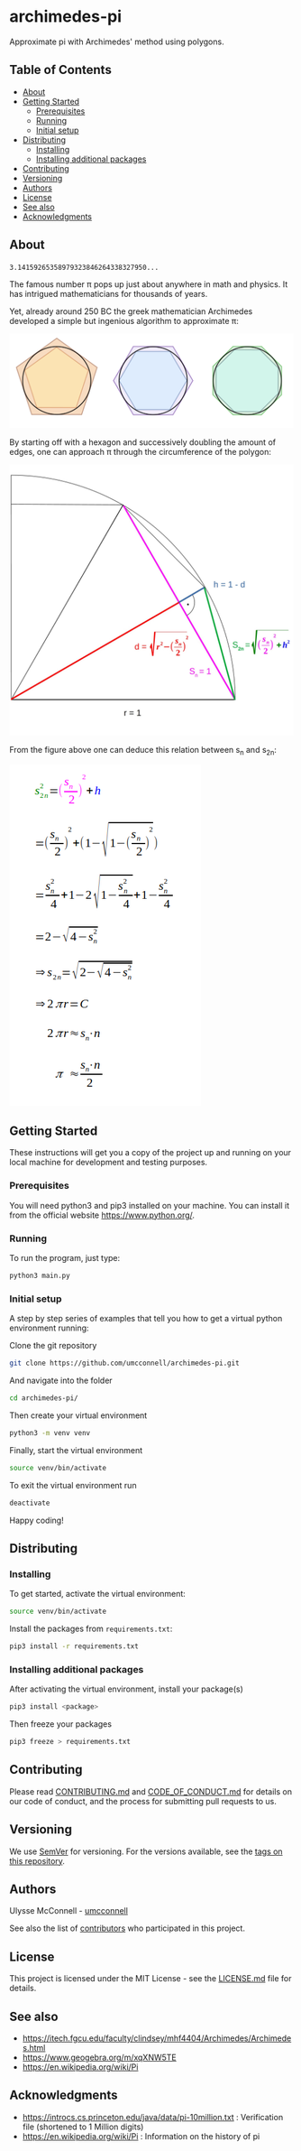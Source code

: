 # archimedes-pi

Approximate pi with Archimedes' method using polygons.

## Table of Contents

-   [About](#about)
-   [Getting Started](#getting-started)
    -   [Prerequisites](#prerequisites)
    -   [Running](#running)
    -   [Initial setup](#initial-setup)
-   [Distributing](#distributing)
    -   [Installing](#installing)
    -   [Installing additional packages](#installing-additional-packages)
-   [Contributing](#contributing)
-   [Versioning](#versioning)
-   [Authors](#authors)
-   [License](#license)
-   [See also](#see-also)
-   [Acknowledgments](#acknowledgments)

## About

`3.14159265358979323846264338327950...`

The famous number &pi; pops up just about anywhere in math and physics.
It has intrigued mathematicians for thousands of years.

Yet, already around 250
BC the greek mathematician Archimedes developed a simple but ingenious algorithm
to approximate &pi;:

![Approximation strategy](./static/archimedes_pi.svg)

By starting off with a hexagon and successively doubling
the amount of edges, one can approach &pi; through the circumference of the
polygon:

![Approximation Visualization](./static/pi_approximation_visual.jpg)

From the figure above one can deduce this relation between s<sub>n</sub> and s<sub>2n</sub>:

![Approximation Formula](./static/pi_approximation.png)

## Getting Started

These instructions will get you a copy of the project up and running on your
local machine for development and testing purposes.

### Prerequisites

You will need python3 and pip3 installed on your machine. You can install it
from the official website https://www.python.org/.

### Running

To run the program, just type:

```bash
python3 main.py
```

### Initial setup

A step by step series of examples that tell you how to get a virtual python
environment running:

Clone the git repository

```bash
git clone https://github.com/umcconnell/archimedes-pi.git
```

And navigate into the folder

```bash
cd archimedes-pi/
```

Then create your virtual environment

```bash
python3 -m venv venv
```

Finally, start the virtual environment

```bash
source venv/bin/activate
```

To exit the virtual environment run

```bash
deactivate
```

Happy coding!

## Distributing

### Installing

To get started, activate the virtual environment:

```bash
source venv/bin/activate
```

Install the packages from `requirements.txt`:

```bash
pip3 install -r requirements.txt
```

### Installing additional packages

After activating the virtual environment, install your package(s)

```bash
pip3 install <package>
```

Then freeze your packages

```bash
pip3 freeze > requirements.txt
```

## Contributing

Please read [CONTRIBUTING.md](CONTRIBUTING.md) and
[CODE_OF_CONDUCT.md](CODE_OF_CONDUCT.md) for details on our code of conduct, and
the process for submitting pull requests to us.

## Versioning

We use [SemVer](http://semver.org/) for versioning. For the versions available,
see the [tags on this repository](https://github.com/umcconnell/archimedes-pi/tags).

## Authors

Ulysse McConnell - [umcconnell](https://github.com/umcconnell/)

See also the list of
[contributors](https://github.com/umcconnell/archimedes-pi/contributors)
who participated in this project.

## License

This project is licensed under the MIT License - see the
[LICENSE.md](LICENSE.md) file for details.

## See also

-   https://itech.fgcu.edu/faculty/clindsey/mhf4404/Archimedes/Archimedes.html
-   https://www.geogebra.org/m/xqXNW5TE
-   https://en.wikipedia.org/wiki/Pi

## Acknowledgments

-   https://introcs.cs.princeton.edu/java/data/pi-10million.txt : Verification
    file (shortened to 1 Million digits)
-   https://en.wikipedia.org/wiki/Pi : Information on the history of pi

